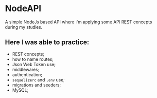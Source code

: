 # NodeAPI

A simple NodeJs based API where I'm applying some API REST concepts during my studies.

## Here I was able to practice:

- REST concepts;
- how to name routes;
- Json Web Token use;
- middlewares;
- authentication;
- `sequelizerc` and `.env` use;
- migrations and seeders;
- MySQL;
